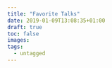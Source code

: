 ```yaml
---
title: "Favorite Talks"
date: 2019-01-09T13:08:35+01:00
draft: true
toc: false
images:
tags: 
  - untagged
---
```

